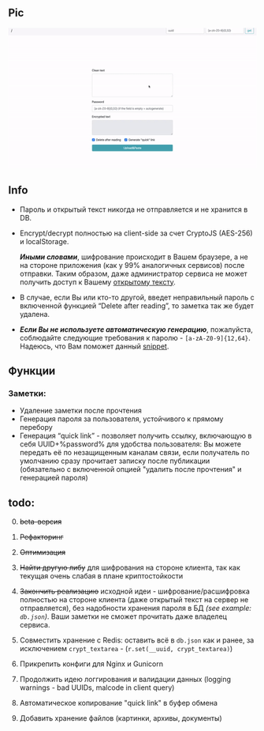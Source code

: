 ## Pic

![](./static/README.gif)



## Info

- Пароль и открытый текст никогда не отправляется и не хранится в DB.

- Encrypt/decrypt полностью на client-side за счет CryptoJS (AES-256) и localStorage. 

  ***Иными словами***, шифрование происходит в Вашем браузере, а не на стороне приложения (как у 99% аналогичных сервисов) после отправки. Таким образом, даже администратор сервиса не может получить доступ к Вашему [открытому тексту](https://ru.wikipedia.org/wiki/Открытый_текст). 

- В случае, если Вы или кто-то другой, введет неправильный пароль с включенной функцией “Delete after reading”, то заметка так же будет удалена.

- ***Если Вы не используете автоматическую генерацию***, пожалуйста, соблюдайте следующие требования к паролю - `[a-zA-Z0-9]{12,64}`. Надеюсь, что Вам поможет данный [snippet](https://gist.github.com/delyee/3784638497a97ab5938e0248dc20e1f1).

## Функции

### Заметки:

- Удаление заметки после прочтения
- Генерация пароля за пользователя, устойчивого к прямому перебору 
- Генерация “quick link” - позволяет получить ссылку, включающую в себя UUID+%password% для удобства пользователя: Вы можете передать её по незащищенным каналам связи, если получатель по умолчанию сразу прочитает записку после публикации (обязательно с включенной опцией "удалить после прочтения" и генерацией пароля)

## todo:


0. ~~beta-версия~~

1. ~~Рефакторинг~~

2. ~~Оптимизация~~

3. ~~Найти другую либу~~ для шифрования на стороне клиента, так как текущая очень слабая в плане криптостойкости

4. ~~Закончить реализацию~~ исходной идеи - шифрование/расшифровка полностью на стороне клиента (даже открытый текст на сервер не отправляется), без надобности хранения пароля в БД *(see example: `db.json`)*. Ваши заметки не сможет прочитать даже владелец сервиса.

   

5. Совместить хранение с Redis: оставить всё в `db.json` как и ранее, за исключением `crypt_textarea` - (`r.set(__uuid, crypt_textarea)`)

   

6. Прикрепить конфиги для Nginx и Gunicorn

7. Продолжить идею логгирования и валидации данных (logging warnings - bad UUIDs, malcode in client query)

8. Автоматическое копирование "quick link" в буфер обмена

9. Добавить хранение файлов (картинки, архивы, документы)

